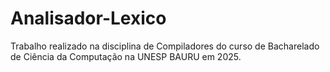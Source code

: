 # Analisador-Lexico

Trabalho realizado na disciplina de Compiladores do curso de Bacharelado de Ciência da Computação na UNESP BAURU em 2025.
